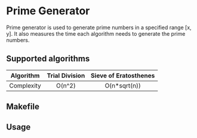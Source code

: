 # Prime Generator
Prime generator is used to generate prime numbers in a specified range [x, y].
It also measures the time each algorithm needs to generate the prime numbers.

## **Supported algorithms**

| Algorithm | Trial Division | Sieve of Eratosthenes |
| :---:   | :---: | :---: |
| Complexity | O(n^2)  | O(n*sqrt(n)) |

## **Makefile**

## **Usage**

